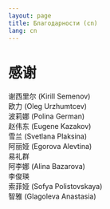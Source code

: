 ```yaml
---
layout: page
title: Благодарности (cn)
lang: cn
---
```


# 感谢
谢西里尔 (Kirill Semenov)  
欧力 (Oleg Urzhumtcev)   
波莉娜 (Polina German)   
赵伟东 (Eugene Kazakov)  
雪兰 (Svetlana Plaksina)  
阿丽娅 (Egorova Alevtina)  
易礼群  
阿李娜 (Alina Bazarova)  
李俊瑛  
索菲娅 (Sofya Polistovskaya)  
智雅 (Glagoleva Anastasia)  
